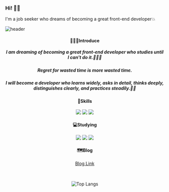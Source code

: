 ### Hi! 👋👋
I'm a job seeker who dreams of becoming a great front-end developer💥

<!--
**plla2/plla2** is a ✨ _special_ ✨ repository because its `README.md` (this file) appears on your GitHub profile.

Here are some ideas to get you started:

- 🔭 I’m currently working on ...
- 🌱 I’m currently learning ...
- 👯 I’m looking to collaborate on ...
- 🤔 I’m looking for help with ...
- 💬 Ask me about ...
- 📫 How to reach me: ...
- 😄 Pronouns: ...
- ⚡ Fun fact: ...
-->

![header](https://capsule-render.vercel.app/api?type=waving&color=auto&height=200&fontAlign=50&fontSize=60&text=Welcome!!&desc=plla2's%20github&descAlign=80&animation=fadeIn)
<div align=center>
<h4>🙋🏻‍♂️Introduce</h4>
<h5>I am dreaming of becoming a great front-end developer who studies until I can't do it.🧑🏻‍🎓</br></h5>
<h5>Regret for wasted time is more wasted time.<h5>
<h5>I will become a developer who learns widely, asks in detail, thinks deeply, distinguishes clearly, and practices steadily.👍🏻</h5>
</div>

<div align=center>
<h4>🔋Skills</h4>
  <img src="https://img.shields.io/badge/HTML5-E34F26?style=flat&logo=html5&logoColor=white"/>
  <img src="https://img.shields.io/badge/CSS3-1572B6?style=flat&logo=css3&logoColor=white"/>
  <img src="https://img.shields.io/badge/JavaScript-F7DF1E?style=flat&logo=javascript&logoColor=black"/>
</div>
 
<div align=center>
  <h4>💻Studying</h4>
  <img src="https://img.shields.io/badge/TypeScript-007ACC?style=flat&logo=typescript&logoColor=white"/>
  <img src="https://img.shields.io/badge/React-20232A?style=flat&logo=react&logoColor=61DAFB"/>
  <img src="https://img.shields.io/badge/Node.js-35495E?style=flat&logo=Node.js&logoColor=339933"/>
</div>
  
<div align=center>
  <h4>🗺️Blog</h4>
  <a href=https://jhbljs92.tistory.com/>Blog Link</a>
  <br/>  <br/>  <br/>
  
  
![Top Langs](https://github-readme-stats.vercel.app/api/top-langs/?username=plla2&layout=compact&theme=merko) 
<!--   ![Anurag's GitHub stats](https://github-readme-stats.vercel.app/api?username=plla2&show_icons=true&theme=merko) -->
